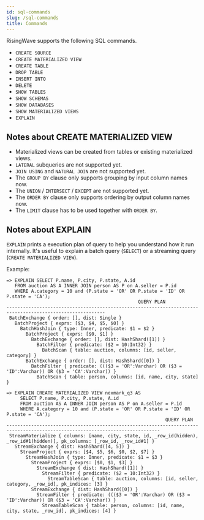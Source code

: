 ```yaml
---
id: sql-commands
slug: /sql-commands
title: Commands
---
```


RisingWave supports the following SQL commands.

* `CREATE SOURCE`
* `CREATE MATERIALIZED VIEW`
* `CREATE TABLE`
* `DROP TABLE`
* `INSERT INTO`
* `DELETE`
* `SHOW TABLES`
* `SHOW SCHEMAS`
* `SHOW DATABASES`
* `SHOW MATERIALIZED VIEWS`
* `EXPLAIN`

## Notes about CREATE MATERIALIZED VIEW

* Materialized views can be created from tables or existing materialized views.
* `LATERAL` subqueries are not supported yet.
* `JOIN USING` and `NATURAL JOIN` are not supported yet.
* The `GROUP BY` clause only supports grouping by input column names now.
* The `UNION` / `INTERSECT` / `EXCEPT` are not supported yet.
* The `ORDER BY` clause only supports ordering by output column names now.
* The `LIMIT` clause has to be used together with `ORDER BY`.

## Notes about EXPLAIN

`EXPLAIN` prints a execution plan of query to help you understand how it run internally. It's useful to 
explain a batch query (`SELECT`) or a streaming query (`CREATE MATERIALIZED VIEW`).

Example:

```
=> EXPLAIN SELECT P.name, P.city, P.state, A.id
   FROM auction AS A INNER JOIN person AS P on A.seller = P.id
   WHERE A.category = 10 and (P.state = 'OR' OR P.state = 'ID' OR P.state = 'CA');
                                                QUERY PLAN
----------------------------------------------------------------------------------------------------------
 BatchExchange { order: [], dist: Single }
   BatchProject { exprs: [$3, $4, $5, $0] }
     BatchHashJoin { type: Inner, predicate: $1 = $2 }
       BatchProject { exprs: [$0, $1] }
         BatchExchange { order: [], dist: HashShard([1]) }
           BatchFilter { predicate: ($2 = 10:Int32) }
             BatchScan { table: auction, columns: [id, seller, category] }
       BatchExchange { order: [], dist: HashShard([0]) }
         BatchFilter { predicate: ((($3 = 'OR':Varchar) OR ($3 = 'ID':Varchar)) OR ($3 = 'CA':Varchar)) }
           BatchScan { table: person, columns: [id, name, city, state] }
```

```
=> EXPLAIN CREATE MATERIALIZED VIEW nexmark_q3 AS
     SELECT P.name, P.city, P.state, A.id
     FROM auction AS A INNER JOIN person AS P on A.seller = P.id
     WHERE A.category = 10 and (P.state = 'OR' OR P.state = 'ID' OR P.state = 'CA');
                                                          QUERY PLAN
------------------------------------------------------------------------------------------------------------------------------
 StreamMaterialize { columns: [name, city, state, id, _row_id(hidden), _row_id#1(hidden)], pk_columns: [_row_id, _row_id#1] }
   StreamExchange { dist: HashShard([4, 5]) }
     StreamProject { exprs: [$4, $5, $6, $0, $2, $7] }
       StreamHashJoin { type: Inner, predicate: $1 = $3 }
         StreamProject { exprs: [$0, $1, $3] }
           StreamExchange { dist: HashShard([1]) }
             StreamFilter { predicate: ($2 = 10:Int32) }
               StreamTableScan { table: auction, columns: [id, seller, category, _row_id], pk_indices: [3] }
         StreamExchange { dist: HashShard([0]) }
           StreamFilter { predicate: ((($3 = 'OR':Varchar) OR ($3 = 'ID':Varchar)) OR ($3 = 'CA':Varchar)) }
             StreamTableScan { table: person, columns: [id, name, city, state, _row_id], pk_indices: [4] }
```


